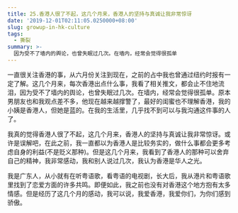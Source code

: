 ```yaml
---
title: 25.香港人很了不起，这几个月来，香港人的坚持与真诚让我非常惊讶
date: '2019-12-01T02:11:05.0250000+08:00'
slug: growup-in-hk-culture
tags:
  - 撕裂
summary: >-
  因为受不了墙内的舆论，也曾失眠过几次。在墙内，经常会觉得很孤单
---
```


一直很关注香港的事，从六月份关注到现在，之前的占中我也曾通过纽约时报有一定了解。这几个月来，每次香港出点什么事，我看了相关推文，都会止不住地流泪，因为受不了墙内的舆论，也曾失眠过几次。在墙内，经常会觉得很孤单。原本男朋友也和我观点差不多，他现在越来越撑警了，最好的闺蜜也不理解香港，我的小姨是香港人，但她是蓝的。在我的生活里，几乎找不到可以与我沟通这件事的人了。

我真的觉得香港人很了不起，这几个月来，香港人的坚持与真诚让我非常惊讶。或许是误解吧，在此之前，我一直都以为香港人是比较务实的，做什么事都会更多考虑自身的利益(不是贬义那种)。但是这几个月来，我看到了香港人的那种可以舍弃自己的精神，我非常感动，我和别人说过几次，我认为香港是华人之光。

我是广东人，从小就有在听粤语歌，看粤语的电视剧，长大后，我从港片和粤语歌里找到了恋爱方面的许多共鸣。即便如此，我之前也没有对香港这个地方抱有太多情感。但是经历了这几个月的感动，我可以说，我爱香港，我爱你们，为你们感到骄傲。
